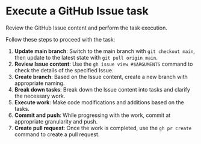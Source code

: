 # Execute a GitHub Issue task

Review the GitHub Issue content and perform the task execution.

Follow these steps to proceed with the task:

1. **Update main branch**: Switch to the main branch with `git checkout main`, then update to the latest state with `git pull origin main`.
2. **Review Issue content**: Use the `gh issue view #$ARGUMENTS` command to check the details of the specified Issue.
3. **Create branch**: Based on the Issue content, create a new branch with appropriate naming.
4. **Break down tasks**: Break down the Issue content into tasks and clarify the necessary work.
5. **Execute work**: Make code modifications and additions based on the tasks.
6. **Commit and push**: While progressing with the work, commit at appropriate granularity and push.
7. **Create pull request**: Once the work is completed, use the `gh pr create` command to create a pull request.

